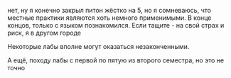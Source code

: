 нет, ну я конечно закрыл питон жёстко на 5, но я сомневаюсь, что местные практики являются хоть немного применимыми. В конце концов, только с языком познакомился. Если тащите - на свой страх и риск, я в другом городе



Некоторые лабы вполне могут оказаться незаконченными.



А ещё, походу лабы с первой по пятую из второго семестра, но это не точно
